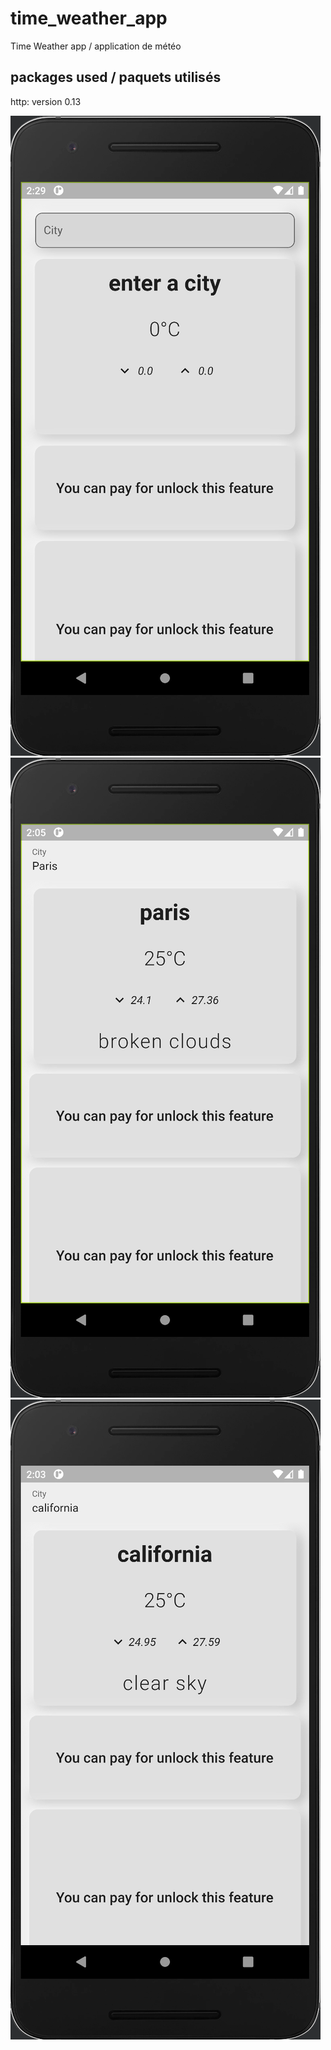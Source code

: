 # time_weather_app

Time Weather app / application de météo

## packages used / paquets utilisés
http: version 0.13


![cap1.png](images/cap1.png)
![cap2.png](images/cap2.png)
![cap1.png](images/cap3.png)
